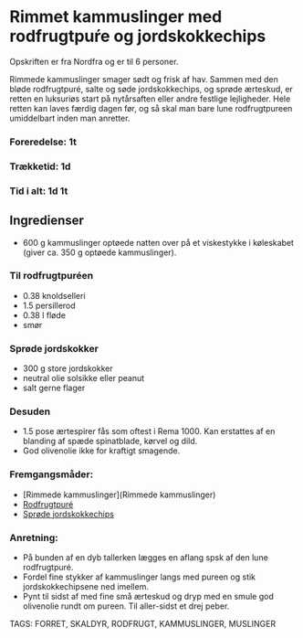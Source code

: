 # Rimmet kammuslinger med rodfrugtpuŕe og jordskokkechips
Opskriften er fra Nordfra og er til 6 personer.

Rimmede kammuslinger smager sødt og frisk af hav. Sammen med den bløde rodfrugtpuré, salte og søde jordskokkechips, og sprøde ærteskud, er retten en luksuriøs start på nytårsaften eller andre festlige lejligheder. Hele retten kan laves færdig dagen før, og så skal man bare lune rodfrugtpureen umiddelbart inden man anretter.

### Foreredelse: 1t
### Trækketid: 1d
### Tid i alt: 1d 1t

## Ingredienser
- 600 g kammuslinger optøede natten over på et viskestykke i køleskabet (giver ca. 350 g optøede kammuslinger).

### Til rodfrugtpuréen
- 0.38 knoldselleri
- 1.5 persillerod
- 0.38 l fløde
- smør

### Sprøde jordskokker
- 300 g store jordskokker
- neutral olie solsikke eller peanut
- salt gerne flager

### Desuden

- 1.5 pose ærtespirer fås som oftest i Rema 1000. Kan erstattes af en blanding af spæde spinatblade, kørvel og dild.
- God olivenolie ikke for kraftigt smagende.


### Fremgangsmåder:
- [Rimmede kammuslinger](Rimmede kammuslinger)
- [Rodfrugtpuré](Rodfrugtpuré)
- [Sprøde jordskokkechips](Sprøde_jordskokkechips.md)

### Anretning:
- På bunden af en dyb tallerken lægges en aflang spsk af den lune rodfrugtpuré.
- Fordel fine stykker af kammuslinger langs med pureen og stik jordskokkechipsene ned imellem.
- Pynt til sidst af med fine små ærteskud og dryp med en smule god olivenolie rundt om pureen. Til aller-sidst et drej peber.


TAGS: FORRET, SKALDYR, RODFRUGT, KAMMUSLINGER, MUSLINGER
